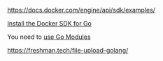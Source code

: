 https://docs.docker.com/engine/api/sdk/examples/

[Install the Docker SDK for Go](https://docs.docker.com/engine/api/sdk/#go-sdk)

You need to [use Go Modules](https://go.dev/blog/using-go-modules)


https://freshman.tech/file-upload-golang/